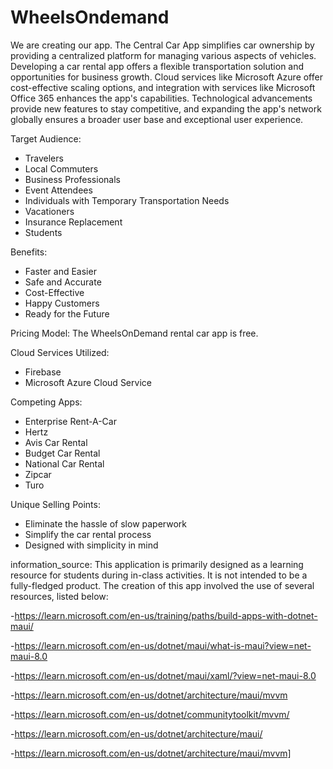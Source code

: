 # WheelsOndemand
We are creating our app.
The Central Car App simplifies car ownership by providing a centralized platform for managing various aspects of vehicles. 
Developing a car rental app offers a flexible transportation solution and opportunities for business growth. 
Cloud services like Microsoft Azure offer cost-effective scaling options, and integration with services like Microsoft Office 365 enhances the app's capabilities. 
Technological advancements provide new features to stay competitive, and expanding the app's network globally ensures a broader user base and exceptional user experience.

Target Audience:
- Travelers
- Local Commuters
- Business Professionals
- Event Attendees
- Individuals with Temporary Transportation Needs
- Vacationers
- Insurance Replacement
- Students

Benefits:
- Faster and Easier
- Safe and Accurate
- Cost-Effective
- Happy Customers
- Ready for the Future

Pricing Model:
The WheelsOnDemand rental car app is free.

Cloud Services Utilized:
- Firebase
- Microsoft Azure Cloud Service

Competing Apps:
- Enterprise Rent-A-Car
- Hertz
- Avis Car Rental
- Budget Car Rental
- National Car Rental
- Zipcar
- Turo

 Unique Selling Points:
- Eliminate the hassle of slow paperwork
- Simplify the car rental process
- Designed with simplicity in mind

information_source: This application is primarily designed as a learning resource for students during in-class activities. It is not intended to be a fully-fledged product. The creation of this app involved the use of several resources, listed below:

-https://learn.microsoft.com/en-us/training/paths/build-apps-with-dotnet-maui/

-https://learn.microsoft.com/en-us/dotnet/maui/what-is-maui?view=net-maui-8.0

-https://learn.microsoft.com/en-us/dotnet/maui/xaml/?view=net-maui-8.0

-https://learn.microsoft.com/en-us/dotnet/architecture/maui/mvvm

-https://learn.microsoft.com/en-us/dotnet/communitytoolkit/mvvm/

-https://learn.microsoft.com/en-us/dotnet/architecture/maui/

-https://learn.microsoft.com/en-us/dotnet/architecture/maui/mvvm]

